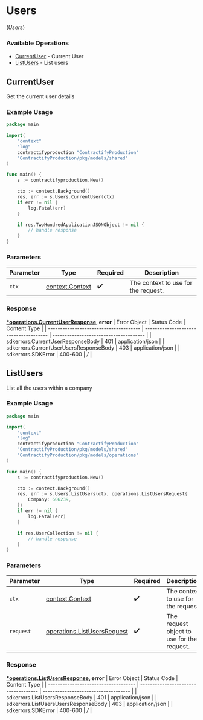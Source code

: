 # Users
(*Users*)

### Available Operations

* [CurrentUser](#currentuser) - Current User
* [ListUsers](#listusers) - List users

## CurrentUser

Get the current user details

### Example Usage

```go
package main

import(
	"context"
	"log"
	contractifyproduction "ContractifyProduction"
	"ContractifyProduction/pkg/models/shared"
)

func main() {
    s := contractifyproduction.New()

    ctx := context.Background()
    res, err := s.Users.CurrentUser(ctx)
    if err != nil {
        log.Fatal(err)
    }

    if res.TwoHundredApplicationJSONObject != nil {
        // handle response
    }
}
```

### Parameters

| Parameter                                             | Type                                                  | Required                                              | Description                                           |
| ----------------------------------------------------- | ----------------------------------------------------- | ----------------------------------------------------- | ----------------------------------------------------- |
| `ctx`                                                 | [context.Context](https://pkg.go.dev/context#Context) | :heavy_check_mark:                                    | The context to use for the request.                   |


### Response

**[*operations.CurrentUserResponse](../../pkg/models/operations/currentuserresponse.md), error**
| Error Object                           | Status Code                            | Content Type                           |
| -------------------------------------- | -------------------------------------- | -------------------------------------- |
| sdkerrors.CurrentUserResponseBody      | 401                                    | application/json                       |
| sdkerrors.CurrentUserUsersResponseBody | 403                                    | application/json                       |
| sdkerrors.SDKError                     | 400-600                                | */*                                    |

## ListUsers

List all the users within a company

### Example Usage

```go
package main

import(
	"context"
	"log"
	contractifyproduction "ContractifyProduction"
	"ContractifyProduction/pkg/models/shared"
	"ContractifyProduction/pkg/models/operations"
)

func main() {
    s := contractifyproduction.New()

    ctx := context.Background()
    res, err := s.Users.ListUsers(ctx, operations.ListUsersRequest{
        Company: 606239,
    })
    if err != nil {
        log.Fatal(err)
    }

    if res.UserCollection != nil {
        // handle response
    }
}
```

### Parameters

| Parameter                                                                      | Type                                                                           | Required                                                                       | Description                                                                    |
| ------------------------------------------------------------------------------ | ------------------------------------------------------------------------------ | ------------------------------------------------------------------------------ | ------------------------------------------------------------------------------ |
| `ctx`                                                                          | [context.Context](https://pkg.go.dev/context#Context)                          | :heavy_check_mark:                                                             | The context to use for the request.                                            |
| `request`                                                                      | [operations.ListUsersRequest](../../pkg/models/operations/listusersrequest.md) | :heavy_check_mark:                                                             | The request object to use for the request.                                     |


### Response

**[*operations.ListUsersResponse](../../pkg/models/operations/listusersresponse.md), error**
| Error Object                         | Status Code                          | Content Type                         |
| ------------------------------------ | ------------------------------------ | ------------------------------------ |
| sdkerrors.ListUsersResponseBody      | 401                                  | application/json                     |
| sdkerrors.ListUsersUsersResponseBody | 403                                  | application/json                     |
| sdkerrors.SDKError                   | 400-600                              | */*                                  |
